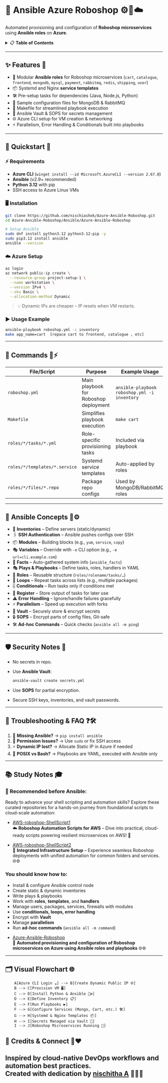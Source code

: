 
# 🚀 Ansible Azure Roboshop ⚙️🐧☁️
Automated provisioning and configuration of **Roboshop microservices** using **Ansible roles** on **Azure**.  

<details>
<summary>📋 <strong>Table of Contents</strong></summary>

- [✨ Features](#-features)
- [🧭 Quickstart](#-quickstart)
- [🔧 Commands](#-commands)
- [📜 Ansible Concepts](#-ansible-concepts)
- [🛡️ Security Notes](#-security-notes)
- [🧰 Troubleshooting & FAQ](#-troubleshooting--faq)
- [📚 Study  Notes](#-study--notes)


</details>

---

## ✨ Features 🌟

- 🧩 Modular **Ansible roles** for Roboshop microservices (`cart`, `catalogue`, `frontend`, `mongodb`, `mysql`, `payment`, `rabbitmq`, `redis`, `shipping`, `user`)
- 📦 Systemd and Nginx **service templates**
- 🛠️ Pre-setup tasks for dependencies (Java, Node.js, Python)
- 📜 Sample configuration files for MongoDB & RabbitMQ
- 🎯 Makefile for streamlined playbook execution
- 🔐 Ansible Vault & SOPS for secrets management
- 🌐 Azure CLI setup for VM creation & networking
- ⚡ Parallelism, Error Handling & Conditionals built into playbooks

---

## 🧭 Quickstart 🚀

### ⚡ Requirements
- **Azure CLI** (`winget install --id Microsoft.AzureCLI --version 2.67.0`)
- **Ansible** (v2.9+ recommended)
- **Python 3.12** with pip  
- SSH access to Azure Linux VMs

### 🖥️ Installation
```bash
git clone https://github.com/nischiashok/Azure-Ansible-Roboshop.git
cd Azure-Ansible-Roboshop/Ansible/Azure-Ansible-Roboshop

# Setup Ansible
sudo dnf install python3.12 python3.12-pip -y
sudo pip3.12 install ansible
ansible --version
````

### ☁️ Azure Setup

```bash
az login
az network public-ip create \
  --resource-group project-setup-1 \
  --name workstation \
  --version IPv4 \
  --sku Basic \
  --allocation-method Dynamic
```

> 💡 Dynamic IPs are cheaper – IP resets when VM restarts.

### ▶️ Usage Example

```bash
ansible-playbook roboshop.yml -i inventory
make app_name=cart  [repace cart to frontend, catalogue , etc]
```

---

## 🔧 Commands 📜⚡

| File/Script                   | Purpose                               | Example Usage                                | Notes                      |
| ----------------------------- | ------------------------------------- | -------------------------------------------- | -------------------------- |
| `roboshop.yml`                | Main playbook for Roboshop deployment | `ansible-playbook roboshop.yml -i inventory` | Deploys all services       |
| `Makefile`                    | Simplifies playbook execution         | `make cart`                                  | Custom targets available   |
| `roles/*/tasks/*.yml`         | Role-specific provisioning tasks      | Included via playbook                        | Modular microservice setup |
| `roles/*/templates/*.service` | Systemd service templates             | Auto-applied by roles                        | Service configs            |
| `roles/*/files/*.repo`        | Package repo configs                  | Used by MongoDB/RabbitMQ roles               | Repo setup                 |

---

## 📜 Ansible Concepts 🧠⚙️

* 🔑 **Inventories** – Define servers (static/dynamic)
* 🖇️ **SSH Authentication** – Ansible pushes configs over SSH
* 📦 **Modules** – Building blocks (e.g., `yum`, `service`, `copy`)
* 🎭 **Variables** – Override with `-e` CLI option (e.g., `-e url=cli.example.com`)
* 📑 **Facts** – Auto-gathered system info (`ansible_facts`)
* 🎭 **Plays & Playbooks** – Define tasks, roles, handlers in YAML
* 🧩 **Roles** – Reusable structure (`roles/rolename/tasks/…`)
* 🔁 **Loops** – Repeat tasks across lists (e.g., multiple packages)
* 🎚️ **Conditionals** – Run tasks only if conditions met
* 📝 **Register** – Store output of tasks for later use
* ⚠️ **Error Handling** – Ignore/handle failures gracefully
* ⚡ **Parallelism** – Speed up execution with forks
* 🔐 **Vault** – Securely store & encrypt secrets
* 🔒 **SOPS** – Encrypt parts of config files, Git-safe
* 🛠️ **Ad-hoc Commands** – Quick checks (`ansible all -m ping`)

---




## 🛡️ Security Notes 🔐

* No secrets in repo.
* Use **Ansible Vault**:

  ```bash
  ansible-vault create secrets.yml
  ```
* Use **SOPS** for partial encryption.
* Secure SSH keys, inventories, and vault passwords.

---

## 🧰 Troubleshooting & FAQ ❓🛠️

1. 🚫 **Missing Ansible?** → `pip install ansible`
2. 🔑 **Permission Issues?** → Use `sudo` or fix SSH access
3. ⚡ **Dynamic IP lost?** → Allocate Static IP in Azure if needed
4. 🐧 **POSIX vs Bash?** → Playbooks are YAML, executed with Ansible only

---

## 📚 Study  Notes 🎓

### 📌 Recommended  before Ansible:
 Ready to advance your shell scripting and automation skills? Explore these curated repositories for a hands-on journey from foundational scripts to cloud-scale automation:

- [AWS-roboshop-ShellScript1](https://github.com/nischiashok/AWS-roboshop-ShellScript1)  
  ☁️ **Roboshop Automation Scripts for AWS** – Dive into practical, cloud-ready scripts powering resilient microservices on AWS! 🚀

- [AWS-roboshop-ShellScript2](https://github.com/nischiashok/AWS-roboshop-ShellScript2)  
  🤖 **Integrated Infrastructure Setup** – Experience seamless Roboshop deployments with unified automation for common folders and services. 🌐⚙️


### You should know how to:

* Install & configure Ansible control node
* Create static & dynamic inventories
* Write plays & playbooks
* Work with **roles**, **templates**, and **handlers**
* Manage users, packages, services, firewalls with modules
* Use **conditionals, loops, error handling**
* Encrypt with **Vault**
* Manage **parallelism**
* Run **ad-hoc commands** (`ansible all -m command`)
  
- [Azure-Ansible-Roboshop](https://github.com/nischiashok/Azure-Ansible-Roboshop)  
  🚀 **Automated provisioning and configuration of Roboshop microservices on Azure using Ansible roles and playbooks** 🌐⚙️
---

## 🗂️ Visual Flowchart 🌐

```mermaid
    A[Azure CLI Login ☁️] --> B[Create Dynamic Public IP 🌐]
    B --> C[Provision VM 🖥️]
    C --> D[Install Python & Ansible 🐍⚙️]
    D --> E[Define Inventory 📋]
    E --> F[Run Playbooks ▶️]
    F --> G[Configure Services (Mongo, Cart, etc.) 🛠️]
    G --> H[Systemd & Nginx Templates 📦]
    H --> I[Secrets Managed via Vault 🔐]
    I --> J[Roboshop Microservices Running 🚀]
```
## 🤝 Credits & Connect 💬❤️

Inspired by cloud-native DevOps workflows and automation best practices.  
Created with dedication by [nischitha A](https://github.com/nischiashok) 👩‍💻✨
---

